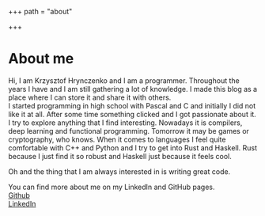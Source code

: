 +++
path = "about"

+++

# About me

Hi, I am Krzysztof Hrynczenko and I am a programmer.
Throughout the years I have
and I am still gathering a lot of knowledge. I made this blog as a place where
I can store it and share it with others.  
I started programming in high school with Pascal and C and initially I did not
like it at all. After some time something clicked and I got passionate about it.
I try to explore anything that I find interesting. Nowadays it is compilers,
deep learning and functional programming. Tomorrow it may be games or
cryptography, who knows. When it comes to languages I feel quite comfortable
with C++ and Python and I try to get into Rust and Haskell. Rust because I just
find it so robust and Haskell just because it feels cool.

Oh and the thing that I am always interested in is writing great code.

You can find more about me on my LinkedIn and GitHub pages.  
[Github](https://github.com/khrynczenko)  
[LinkedIn](https://www.linkedin.com/in/krzysztof-hrynczenko-918448156/)  


